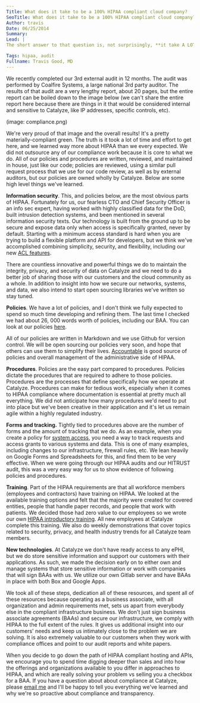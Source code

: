 ```yaml
---
Title: What does it take to be a 100% HIPAA compliant cloud company?
SeoTitle: What does it take to be a 100% HIPAA compliant cloud company?
Author: travis
Date: 06/25/2014
Summary: 
Lead: |
The short answer to that question is, not surprisingly, **it take A LOT of time, energy, and money to be 100% HIPAA compliant**. At Catalyze we're focused on security and HIPAA compliance. It's a differentiator and we aren't reaching when we say *[It's in our DNA](https://catalyze.io/compliance/)*, referring to HIPAA compliance. Because of that focus, we have a lot of resources for compliance. That translates to a lot of time and money on security and organizational policies and procedures specifically to comply with HIPAA.

Tags: hipaa, audit
Fullname: Travis Good, MD
---
```

We recently completed our 3rd external audit in 12 months. The audit was performed by Coalfire Systems, a large national 3rd party auditor. The results of that audit are a very lengthy report, about 20 pages, but the entire report can be boiled down to the image below (we can't share the entire report here because there are things in it that would be considered internal and sensitive to Catalyze, like IP addresses, specific controls, etc).

(image: compliance.png)

We're very proud of that image and the overall results! It's a pretty materially-compliant green. The truth is it took a lot of time and effort to get here, and we learned way more about HIPAA than we every expected. We did not outsource any of our compliance work because it is core to what we do. All of our policies and procedures are written, reviewed, and maintained in house, just like our code; policies are reviewed, using a similar pull request process that we use for our code review, as well as by external auditors, but our policies are owned wholly by Catalyze. Below are some high level things we've learned.

**Information security**. This, and policies below, are the most obvious parts of HIPAA. Fortunately for us, our fearless CTO and Chief Security Officer is an info sec expert, having worked with highly classified data for the DoD, built intrusion detection systems, and been mentioned in several information security texts. Our technology is built from the ground up to be secure and expose data only when access is specifically granted, never by default. Starting with a minimum access standard is hard when you are trying to build a flexible platform and API for developers, but we think we've accomplished combining simplicity, security, and flexibility, including our new [ACL features](https://docs.catalyze.io/guides/api/latest/permissions_and_acls/README.html).

There are countless innovative and powerful things we do to maintain the integrity, privacy, and security of data on Catalyze and we need to do a better job of sharing those with our customers and the cloud community as a whole. In addition to insight into how we secure our networks, systems, and data, we also intend to start open sourcing libraries we've written so stay tuned.

**Policies**. We have a lot of policies, and I don't think we fully expected to spend so much time developing and refining them. The last time I checked we had about 26, 000 words worth of policies, including our BAA. You can look at our policies [here](https://catalyze.io/policy/).

All of our policies are written in Markdown and we use Github for version control. We will be open sourcing our policies very soon, and hope that others can use them to simplify their lives. [Accountable](http://accountablehq.com/) is good source of policies and overall management of the administrative side of HIPAA.

**Procedures**. Policies are the easy part compared to procedures. Policies dictate the procedures that are required to adhere to those policies. Procedures are the processes that define specifically how we operate at Catalyze. Procedures can make for tedious work, especially when it comes to HIPAA compliance where documentation is essential at pretty much all everything. We did not anticipate how many procedures we'd need to put into place but we've been creative in their application and it's let us remain agile within a highly regulated industry.

**Forms and tracking.** Tightly tied to procedures above are the number of forms and the amount of tracking that we do. As an example, when you create a policy for [system access](https://catalyze.io/policy/#system-access-policy), you need a way to track requests and access grants to various systems and data. This is one of many examples, including changes to our infrastructure, firewall rules, etc. We lean heavily on Google Forms and Spreadsheets for this, and find them to be very effective. When we were going through our HIPAA audits and our HITRUST audit, this was a very easy way for us to show evidence of following policies and procedures.

**Training**. Part of the HIPAA requirements are that all workforce members (employees and contractors) have training on HIPAA. We looked at the available training options and felt that the majority were created for covered entities, people that handle paper records, and people that work with patients. We decided those had zero value to our employees so we wrote our own [HIPAA introductory training](https://training.catalyze.io/). All new employees at Catalyze complete this training. We also do weekly demonstrations that cover topics related to security, privacy, and health industry trends for all Catalyze team members.

**New technologies**. At Catalyze we don't have ready access to any ePHI, but we do store sensitive information and support our customers with their applications. As such, we made the decision early on to either own and manage systems that store sensitive information or work with companies that will sign BAAs with us. We utilize our own Gitlab server and have BAAs in place with both Box and Google Apps.

We took all of these steps, dedication all of these resources, and spent all of these resources because operating as a business associate, with all organization and admin requirements met, sets us apart from everybody else in the compliant infrastructure business. We don't just sign business associate agreements (BAAs) and secure our infrastructure, we comply with HIPAA to the full extent of the rules. It gives us additional insight into our customers' needs and keep us intimately close to the problem we are solving. It is also extremely valuable to our customers when they work with compliance offices and point to our audit reports and white papers.

When you decide to go down the path of HIPAA compliant hosting and APIs, we encourage you to spend time digging deeper than sales and into how the offerings and organizations available to you differ in approaches to HIPAA, and which are really solving your problem vs selling you a checkbox for a BAA. If you have a question about about compliance at Catalyze, please [email me](mailto:travis@catalyze.io) and I'll be happy to tell you everything we've learned and why we're so proactive about compliance and transparency.

